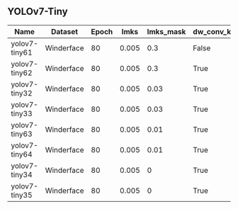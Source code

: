 ## YOLOv7-Tiny

| Name          | Dataset    | Epoch | lmks  | lmks_mask | dw_conv_kpt | loss_ota | lrf | shear | mixup | mosaic | batchsize | Easy   | Medium | Hard   |
| ------------- | ---------- | ----- | ----- | --------- | ----------- | -------- | --- | ----- | ----- | ------ | --------- | ------ | ------ | ------ |
| yolov7-tiny61 | Winderface | 80    | 0.005 | 0.3       | False       | 1        | 0.2 | 0.5   | 0.05  | 1.0    | 16        | 0.8825 | 0.8546 | 0.7196 |
| yolov7-tiny62 | Winderface | 80    | 0.005 | 0.3       | True        | 1        | 0.2 | 0.5   | 0.05  | 1.0    | 16        | 0.8809 | 0.8553 | 0.7173 |
| yolov7-tiny32 | Winderface | 80    | 0.005 | 0.03      | True        | 1        | 0.2 | 0.5   | 0.05  | 1.0    | 16        | 0.9362 | 0.9130 | 0.7976 |
| yolov7-tiny33 | Winderface | 80    | 0.005 | 0.03      | True        | 0        | 0.2 | 0.5   | 0.05  | 1.0    | 16        | 0.9365 | 0.9158 | 0.7999 |
| yolov7-tiny63 | Winderface | 80    | 0.005 | 0.01      | True        | 1        | 0.2 | 0.5   | 0.05  | 1.0    | 16        | 0.9391 | 0.9169 | 0.8065 |
| yolov7-tiny64 | Winderface | 80    | 0.005 | 0.01      | True        | 0        | 0.2 | 0.5   | 0.05  | 1.0    | 16        | 0.9405 | 0.9211 | 0.8056 |
| yolov7-tiny34 | Winderface | 80    | 0.005 | 0         | True        | 1        | 0.2 | 0.5   | 0.05  | 1.0    | 16        | 0.9419 | 0.9193 | 0.8074 |
| yolov7-tiny35 | Winderface | 80    | 0.005 | 0         | True        | 0        | 0.2 | 0.5   | 0.05  | 1.0    | 16        | 0.9411 | 0.9204 | 0.8064 |
